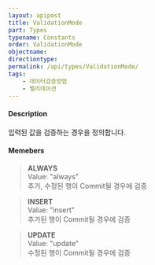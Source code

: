 ```yaml
---
layout: apipost
title: ValidationMode
part: Types
typename: Constants
order: ValidationMode
objectname: 
directiontype: 
permalink: /api/types/ValidationMode/
tags: 
    - 데이터검증방법
    - 벨리데이션
---
```



#### Description

입력된 값을 검증하는 경우을 정의합니다.

#### Memebers

> **ALWAYS**  
> Value: "always"  
> 추가, 수정된 행이 Commit될 경우에 검증  

> **INSERT**  
> Value: "insert"  
> 추가된 행이 Commit될 경우에 검증  

> **UPDATE**  
> Value: "update"  
> 수정된 행이 Commit될 경우에 검증          
